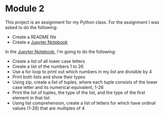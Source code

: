 # Module 2

This project is an assignment for my Python class. For the assignment I was asked to do the following:

* Create a README file
* Create a [Jupyter Notebook](https://github.com/CorkCork/Analytics-Programming/blob/master/Module%202/Module2assignment.ipynb)
 
 In the [Jupyter Notebook](https://github.com/CorkCork/Analytics-Programming/blob/master/Module%202/Module2assignment.ipynb), I'm going to do the following:

* Create a list of all lower case letters
* Create a list of the numbers 1 to 26
* Use a for loop to print out which numbers in my list are divisible by 4
* Print both lists and show their types
* Using zip, create a list of tuples, where each tuple consists of the lower case letter and its numerical equivalent, 1-26
* Print the list of tuples, the type of the list, and the type of the first element in that list
* Using list comprehension, create a list of letters for which have ordinal values (1-26) that are multiples of 4